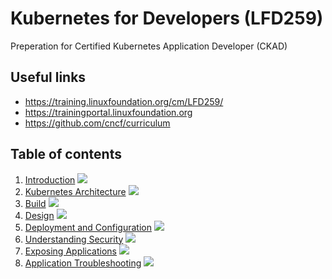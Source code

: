 # Kubernetes for Developers (LFD259)

Preperation for Certified Kubernetes Application Developer (CKAD)


## Useful links

* https://training.linuxfoundation.org/cm/LFD259/
* https://trainingportal.linuxfoundation.org
* https://github.com/cncf/curriculum


## Table of contents

1. [Introduction](00_kubernetes_architecture.md) ![](https://us-central1-progress-markdown.cloudfunctions.net/progress/100)
2. [Kubernetes Architecture](00_kubernetes_architecture.md) ![](https://us-central1-progress-markdown.cloudfunctions.net/progress/0)
3. [Build](00_kubernetes_architecture.md) ![](https://us-central1-progress-markdown.cloudfunctions.net/progress/0)
4. [Design](00_kubernetes_architecture.md) ![](https://us-central1-progress-markdown.cloudfunctions.net/progress/0)
5. [Deployment and Configuration](00_kubernetes_architecture.md) ![](https://us-central1-progress-markdown.cloudfunctions.net/progress/0)
6. [Understanding Security](00_kubernetes_architecture.md) ![](https://us-central1-progress-markdown.cloudfunctions.net/progress/0)
7. [Exposing Applications](00_kubernetes_architecture.md) ![](https://us-central1-progress-markdown.cloudfunctions.net/progress/0)
8. [Application Troubleshooting](00_kubernetes_architecture.md) ![](https://us-central1-progress-markdown.cloudfunctions.net/progress/0)